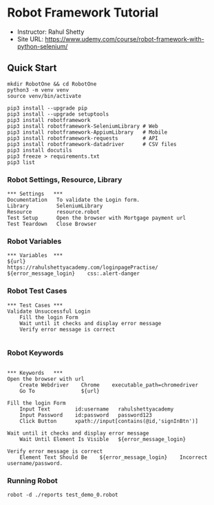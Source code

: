 # Robot Framework Tutorial
- Instructor: Rahul Shetty
- Site URL: https://www.udemy.com/course/robot-framework-with-python-selenium/

## Quick Start
```shell
mkdir RobotOne && cd RobotOne
python3 -m venv venv
source venv/bin/activate

pip3 install --upgrade pip
pip3 install --upgrade setuptools
pip3 install robotframework
pip3 install robotframework-SeleniumLibrary # Web
pip3 install robotframework-AppiumLibrary   # Mobile
pip3 install robotframework-requests        # API
pip3 install robotframework-datadriver      # CSV files
pip3 install docutils
pip3 freeze > requirements.txt
pip3 list

```

### Robot Settings, Resource, Library
```robot
*** Settings   ***
Documentation   To validate the Login form.
Library         SeleniumLibrary
Resource        resource.robot
Test Setup      Open the browser with Mortgage payment url
Test Teardown   Close Browser

```

### Robot Variables
```robot
*** Variables  ***
${url}                    https://rahulshettyacademy.com/loginpagePractise/
${error_message_login}    css:.alert-danger

```


### Robot Test Cases
```robot
*** Test Cases ***
Validate Unsuccessful Login
    Fill the login Form
    Wait until it checks and display error message
    Verify error message is correct


```

### Robot Keywords
```robot

*** Keywords   ***
Open the browser with url
    Create Webdriver    Chrome    executable_path=chromedriver
    Go To               ${url}

Fill the login Form
    Input Text        id:username   rahulshettyacademy
    Input Password    id:password   password123
    Click Button      xpath://input[contains(@id,'signInBtn')]

Wait until it checks and display error message
    Wait Until Element Is Visible   ${error_message_login}

Verify error message is correct
    Element Text Should Be    ${error_message_login}    Incorrect username/password.

```
### Running Robot
```shell
robot -d ./reports test_demo_0.robot 
```
